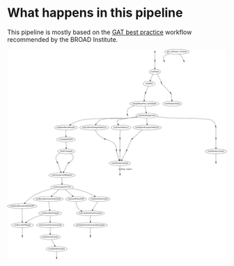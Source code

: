 # What happens in this pipeline

This pipeline is mostly based on the [GAT best practice](https://www.broadinstitute.org/partnerships/education/broade/best-practices-variant-calling-gatk-1) workflow recommended by the BROAD Institute.

![](../images/exome_pipeline_dag.png)

